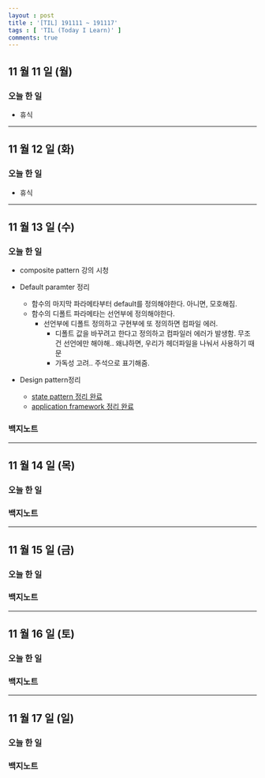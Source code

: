 ```yaml
---
layout : post
title : '[TIL] 191111 ~ 191117'
tags : [ 'TIL (Today I Learn)' ]
comments: true
---
```


## 11 월 11 일 (월)
### 오늘 한 일
- 휴식

---

## 11 월 12 일 (화)
### 오늘 한 일
- 휴식

---

## 11 월 13 일 (수)
### 오늘 한 일
- composite pattern 강의 시청

- Default paramter 정리
  - 함수의 마지막 파라메타부터 default를 정의해야한다. 아니면, 모호해짐.
  - 함수의 디폴트 파라메타는 선언부에 정의해야한다.
    - 선언부에 디폴트 정의하고 구현부에 또 정의하면 컴파일 에러.
      - 디폴트 값을 바꾸려고 한다고 정의하고 컴파일러 에러가 발생함. 무조건 선언에만 해야해.. 왜냐하면, 우리가 헤더파일을 나눠서 사용하기 때문
      - 가독성 고려.. 주석으로 표기해줌.

- Design pattern정리
  - [state pattern 정리 완료](https://armkernel.github.io/oop_8/)
  - [application framework 정리 완료](https://armkernel.github.io/oop_7/)

### 백지노트

---

## 11 월 14 일 (목)
### 오늘 한 일

### 백지노트

---

## 11 월 15 일 (금)
### 오늘 한 일

### 백지노트

---

## 11 월 16 일 (토)
### 오늘 한 일

### 백지노트

---

## 11 월 17 일 (일)
### 오늘 한 일

### 백지노트

